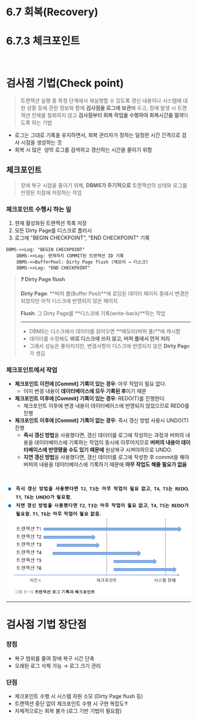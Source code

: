 # 6.7 회복(Recovery)
# 6.7.3 체크포인트

</br>

# 검사점 기법(Check point)
> 트랜잭션 실행 중 특정 단계에서 재실행할 수 있도록 갱신 내용이나 시스템에 대한 상황 등에 관한 정보와 함께 **검사점을 로그에 보관**해 두고, 장애 발생 시 트랜잭션 전체를 철회하지 않고 **검사점부터 회복 작업을 수행하여 회복시간을 절약**하도록 하는 기법

- 로그는 그대로 기록을 유지하면서, 회복 관리자가 정하는 일정한 시간 간격으로 검사 시점을 생성하는 것
- 회복 시 많은  양의 로그를 검색하고 갱신하는 시간을 줄이기 위함

## 체크포인트
> 장애 복구 시점을 줄이기 위해, **DBMS가 주기적으로** 트랜잭션의 상태와 로그를 안정된 지점에 저장하는 작업

### 체크포인트 수행시 하는 일
1. 현재 활성화된 트랜잭션 목록 저장
2. 모든 Dirty Page를 디스크로 플러시
3. 로그에 "BEGIN CHECKPOINT", "END CHECKPOINT" 기록
  

```
DBMS->>Log: "BEGIN CHECKPOINT"
    DBMS->>Log: 현재까지 COMMIT된 트랜잭션 ID 기록
    DBMS->>BufferPool: Dirty Page flush (메모리 → 디스크)
    DBMS->>Log: "END CHECKPOINT"
```
  

> **❓ Dirty Page flush**
>
> **Dirty Page**: **버퍼 풀(Buffer Pool)**에 로딩된 데이터 페이지 중에서
변경은 되었지만 아직 디스크에 반영되지 않은 페이지
>
> **Flush**: 그 Dirty Page를 **디스크에 기록(write-back)**하는 작업
>
> ---
> - DBMS는 디스크에서 데이터를 읽어오면 **메모리(버퍼 풀)**에 캐시함
> - 데이터를 수정해도 **바로 디스크에 쓰지 않고, 버퍼 풀에서 먼저 처리**
> - 그래서 성능은 좋아지지만, 변경사항이 디스크에 반영되지 않은 **Dirty Pag**e가 생김

### 체크포인트에서 작업
- **체크포인트 이전에 [Commit] 기록이 있는 경우**: 아무 작업이 필요 없다.
    - 이미 변경 내용이 **데이터베이스에 모두 기록된 후**이기 때문
- **체크포인트 이후에 [Commit] 기록이 있는 경우**: REDO(T)를 진행한다.
    - 체크포인트 이후에 변경 내용이 데이터베이스에 반영되지 않았으므로 REDO를 진행
- **체크포인트 이후에 [Commit] 기록이 없는 경우**: 즉시 갱신 방법 사용시 UNDO(T) 진행
    - **즉시 갱신 방법**을 사용했다면, 갱신 데이터를 로그에 작성하는 과정과 버퍼의 내용을 데이터베이스에 기록하는 작업이 동시에 이루어지므로 **버퍼의 내용이 데이터베이스에 반영됐을 수도 있기 때문에** 원상복구 시켜야하므로 UNDO.
    - **지연 갱신 방법**을 사용했다면, 갱신 데이터를 로그에 작성한 후 commit을 해야 버퍼의 내용을 데이터베이스에 기록하기 때문에 **아무 작업도 해줄 필요가 없음**

</br>

![체크포인트](./images/6.7.3_checkpoint.png)

---
# 검사점 기법 장단점
### 장점
- 복구 범위를 줄여 장애 복구 시간 단축
- 오래된 로그 삭제 가능 → 로그 크기 관리

### 단점
- 체크포인트 수행 시 시스템 자원 소모 (Dirty Page flush 등)
- 트랜잭션 중단 없이 체크포인트 수행 시 구현 복잡도↑
- 자체적으로는 회복 불가 (로그 기반 기법이 필요함)